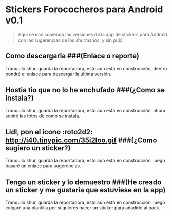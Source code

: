 # Stickers Forococheros para Android v0.1

> Aquí se iran subiendo las versiones de la app de stickers para Android con las sugerencias de los shurmanos, y sin publi.

## Como descargarla ###(Enlace o reporte)

Tranquilo shur, guarda la reportadora, esto aún está en construcción, dentro pondré el enlace para descargar la última versión.

## Hostia tío que no lo he enchufado ###(¿Como se instala?)

Tranquilo shur, guarda la reportadora, esto aún está en construcción, ahora subiré las fotos de como se instala.

## Lidl, pon el icono :roto2d2: http://i40.tinypic.com/35i2loo.gif ###(¿Como sugiero un sticker?)

Tranquilo shur, guarda la reportadora, esto aún está en construcción, luego pasaré un enlace para sugerencias.

## Tengo un sticker y lo demuestro ###(He creado un sticker y me gustaría que estuviese en la app)

Tranquilo shur, guarda la reportadora, esto aún está en construcción, luego colgaré una plantilla por si quieres hacer un sticker para añadirlo al pack.
